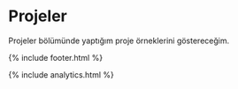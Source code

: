 # Projeler

Projeler bölümünde yaptığım proje örneklerini göstereceğim.

{% include footer.html %}

{% include analytics.html %}
